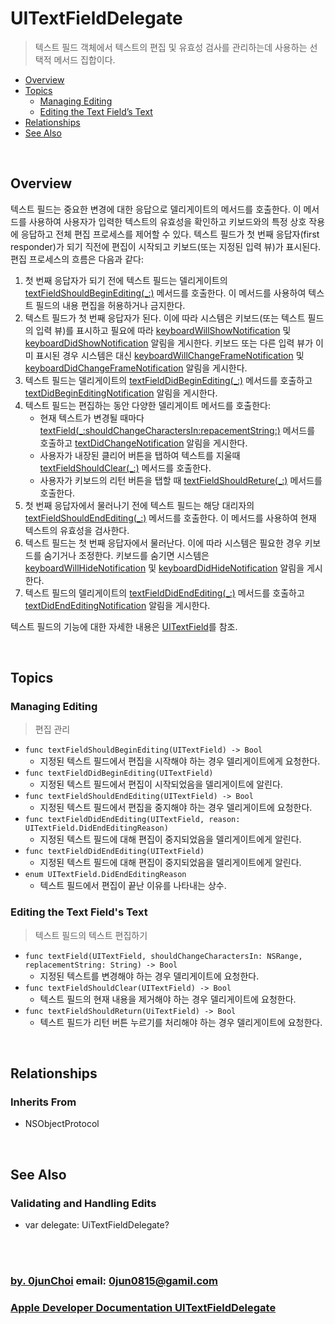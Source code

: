 # UITextFieldDelegate
> 텍스트 필드 객체에서 텍스트의 편집 및 유효성 검사를 관리하는데 사용하는 선택적 메서드 집합이다.


* [Overview](#overview)
* [Topics](#topics)
    * [Managing Editing](#managing-editing)
    * [Editing the Text Field’s Text](#editing-the-text-fields-text)
* [Relationships](#relationships)
* [See Also](#see-also)
    

&nbsp;      
## Overview
텍스트 필드는 중요한 변경에 대한 응답으로 델리게이트의 메서드를 호출한다. 이 메서드를 사용하여 사용자가 입력한 텍스트의 유효성을 확인하고 키보드와의 특정 상호 작용에 응답하고 전체 편집 프로세스를 제어할 수 있다. 텍스트 필드가 첫 번째 응답자(first responder)가 되기 직전에 편집이 시작되고 키보드(또는 지정된 입력 뷰)가 표시된다. 편집 프로세스의 흐름은 다음과 같다:
1. 첫 번째 응답자가 되기 전에 텍스트 필드는 델리게이트의 [textFieldShouldBeginEditing(_:)](https://developer.apple.com/documentation/uikit/uitextfielddelegate/1619601-textfieldshouldbeginediting) 메서드를 호출한다. 이 메서드를 사용하여 텍스트 필드의 내용 편집을 허용하거나 금지한다.
2. 텍스트 필드가 첫 번째 응답자가 된다. 이에 따라 시스템은 키보드(또는 텍스트 필드의 입력 뷰)를 표시하고 필요에 따라 [keyboardWillShowNotification](https://developer.apple.com/documentation/uikit/uiresponder/1621576-keyboardwillshownotification) 및 [keyboardDidShowNotification](https://developer.apple.com/documentation/uikit/uiresponder/1621602-keyboarddidshownotification) 알림을 게시한다. 키보드 또는 다른 입력 뷰가 이미 표시된 경우 시스템은 대신 [keyboardWillChangeFrameNotification](https://developer.apple.com/documentation/uikit/uiresponder/1621623-keyboardwillchangeframenotificat) 및 [keyboardDidChangeFrameNotification](https://developer.apple.com/documentation/uikit/uiresponder/1621619-keyboarddidchangeframenotificati) 알림을 게시한다.
3. 텍스트 필드는 델리게이트의 [textFieldDidBeginEditing(_:)](https://developer.apple.com/documentation/uikit/uitextfielddelegate/1619590-textfielddidbeginediting) 메서드를 호출하고 [textDidBeginEditingNotification](https://developer.apple.com/documentation/uikit/uitextfield/1619616-textdidbegineditingnotification) 알림을 게시한다.
4. 텍스트 필드는 편집하는 동안 다양한 델리게이트 메서드를 호출한다:
    * 현재 텍스트가 변경될 때마다 [textField(_:shouldChangeCharactersIn:repacementString:)](https://developer.apple.com/documentation/uikit/uitextfielddelegate/1619599-textfield) 메서드를 호출하고 [textDidChangeNotification](https://developer.apple.com/documentation/uikit/uitextfield/1619640-textdidchangenotification) 알림을 게시한다.
    * 사용자가 내장된 클리어 버튼을 탭하여 텍스트를 지울때 [textFieldShouldClear(_:)](https://developer.apple.com/documentation/uikit/uitextfielddelegate/1619594-textfieldshouldclear) 메서드를 호출한다.
    * 사용자가 키보드의 리턴 버튼을 탭할 때 [textFieldShouldReture(_:)](https://developer.apple.com/documentation/uikit/uitextfielddelegate/1619603-textfieldshouldreturn) 메서드를 호출한다.
5. 첫 번째 응답자에서 물러나기 전에 텍스트 필드는 해당 대리자의 [textFieldShouldEndEditing(_:)](https://developer.apple.com/documentation/uikit/uitextfielddelegate/1619592-textfieldshouldendediting) 메서드를 호출한다. 이 메서드를 사용하여 현재 텍스트의 유효성을 검사한다.
6. 텍스트 필드는 첫 번째 응답자에서 물러난다. 이에 따라 시스템은 필요한 경우 키보드를 숨기거나 조정한다. 키보드를 숨기면 시스템은 [keyboardWillHideNotification](https://developer.apple.com/documentation/uikit/uiresponder/1621606-keyboardwillhidenotification) 및 [keyboardDidHideNotification](https://developer.apple.com/documentation/uikit/uiresponder/1621579-keyboarddidhidenotification) 알림을 게시한다.
7. 텍스트 필드의 델리게이트의 [textFieldDidEndEditing(_:)](https://developer.apple.com/documentation/uikit/uitextfielddelegate/1619591-textfielddidendediting) 메서드를 호출하고 [textDidEndEditingNotification](https://developer.apple.com/documentation/uikit/uitextfield/1619633-textdidendeditingnotification) 알림을 게시한다.


텍스트 필드의 기능에 대한 자세한 내용은 [UITextField](https://developer.apple.com/documentation/uikit/uitextfield)를 참조.


&nbsp;
## Topics
### Managing Editing
> 편집 관리

* `func textFieldShouldBeginEditing(UITextField) -> Bool`
    * 지정된 텍스트 필드에서 편집을 시작해야 하는 경우 델리게이트에게 요청한다.
* `func textFieldDidBeginEditing(UITextField)`
    * 지정된 텍스트 필드에서 편집이 시작되었음을 델리게이트에 알린다.
* `func textFieldShouldEndEditing(UITextField) -> Bool`
    * 지정된 텍스트 필드에서 편집을 중지해야 하는 경우 델리게이트에 요청한다.
* `func textFieldDidEndEditing(UITextField, reason: UITextField.DidEndEditingReason)`
    * 지정된 텍스트 필드에 대해 편집이 중지되었음을 델리게이트에게 알린다.
* `func textFieldDidEndEditing(UITextField)`
    * 지정된 텍스트 필드에 대해 편집이 중지되었음을 델리게이트에게 알린다.
* `enum UITextField.DidEndEditingReason`
    * 텍스트 필드에서 편집이 끝난 이유를 나타내는 상수.


### Editing the Text Field's Text
> 텍스트 필드의 텍스트 편집하기

* `func textField(UITextField, shouldChangeCharactersIn: NSRange, replacementString: String) -> Bool`
    * 지정된 텍스트를 변경해야 하는 경우 델리게이트에 요청한다.
* `func textFieldShouldClear(UITextField) -> Bool`
    * 텍스트 필드의 현재 내용을 제거해야 하는 경우 델리게이트에 요청한다.
* `func textFieldShouldReturn(UiTextField) -> Bool`
    * 텍스트 필드가 리턴 버튼 누르기를 처리해야 하는 경우 델리게이트에 요청한다.


&nbsp;      
## Relationships
### Inherits From
* NSObjectProtocol


&nbsp;
## See Also
### Validating and Handling Edits
* var delegate: UiTextFieldDelegate?


&nbsp;      
&nbsp;      
### [by. 0junChoi](https://github.com/0jun0815) email: <0jun0815@gamil.com>
### [Apple Developer Documentation UITextFieldDelegate](https://developer.apple.com/documentation/uikit/uitextfielddelegate)
